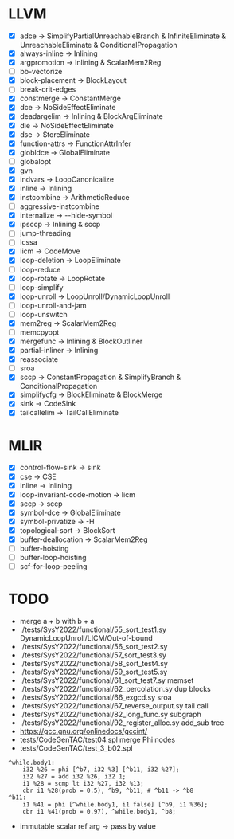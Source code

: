 # LLVM
+ [x] adce -> SimplifyPartialUnreachableBranch & InfiniteEliminate & UnreachableEliminate & ConditionalPropagation
+ [x] always-inline -> Inlining
+ [x] argpromotion -> Inlining & ScalarMem2Reg
+ [ ] bb-vectorize
+ [x] block-placement -> BlockLayout
+ [ ] break-crit-edges
+ [x] constmerge -> ConstantMerge
+ [x] dce -> NoSideEffectEliminate
+ [x] deadargelim -> Inlining & BlockArgEliminate
+ [x] die -> NoSideEffectEliminate
+ [x] dse -> StoreEliminate
+ [x] function-attrs -> FunctionAttrInfer
+ [x] globldce -> GlobalEliminate
+ [ ] globalopt
+ [x] gvn
+ [x] indvars -> LoopCanonicalize
+ [x] inline -> Inlining
+ [x] instcombine -> ArithmeticReduce
+ [ ] aggressive-instcombine
+ [x] internalize -> --hide-symbol
+ [x] ipsccp -> Inlining & sccp
+ [ ] jump-threading
+ [ ] lcssa
+ [x] licm -> CodeMove
+ [x] loop-deletion -> LoopEliminate
+ [ ] loop-reduce
+ [x] loop-rotate -> LoopRotate
+ [ ] loop-simplify
+ [x] loop-unroll -> LoopUnroll/DynamicLoopUnroll
+ [ ] loop-unroll-and-jam
+ [ ] loop-unswitch
+ [x] mem2reg -> ScalarMem2Reg
+ [ ] memcpyopt
+ [x] mergefunc -> Inlining & BlockOutliner
+ [x] partial-inliner -> Inlining
+ [x] reassociate
+ [ ] sroa
+ [x] sccp -> ConstantPropagation & SimplifyBranch & ConditionalPropagation
+ [x] simplifycfg -> BlockEliminate & BlockMerge
+ [x] sink -> CodeSink
+ [x] tailcallelim -> TailCallEliminate

# MLIR
+ [x] control-flow-sink -> sink
+ [x] cse -> CSE
+ [x] inline -> Inlining
+ [x] loop-invariant-code-motion -> licm
+ [x] sccp -> sccp
+ [x] symbol-dce -> GlobalEliminate
+ [x] symbol-privatize -> -H
+ [x] topological-sort -> BlockSort
+ [x] buffer-deallocation -> ScalarMem2Reg
+ [ ] buffer-hoisting
+ [ ] buffer-loop-hoisting
+ [ ] scf-for-loop-peeling

# TODO
+ merge a + b with b + a
+ ./tests/SysY2022/functional/55_sort_test1.sy DynamicLoopUnroll/LICM/Out-of-bound
+ ./tests/SysY2022/functional/56_sort_test2.sy
+ ./tests/SysY2022/functional/57_sort_test3.sy
+ ./tests/SysY2022/functional/58_sort_test4.sy
+ ./tests/SysY2022/functional/59_sort_test5.sy
+ ./tests/SysY2022/functional/61_sort_test7.sy memset
+ ./tests/SysY2022/functional/62_percolation.sy dup blocks
+ ./tests/SysY2022/functional/66_exgcd.sy sroa
+ ./tests/SysY2022/functional/67_reverse_output.sy tail call
+ ./tests/SysY2022/functional/82_long_func.sy subgraph
+ ./tests/SysY2022/functional/92_register_alloc.sy add_sub tree
+ https://gcc.gnu.org/onlinedocs/gccint/
+ tests/CodeGenTAC/test04.spl merge Phi nodes
+ tests/CodeGenTAC/test_3_b02.spl
```
^while.body1:
    i32 %26 = phi [^b7, i32 %3] [^b11, i32 %27];
    i32 %27 = add i32 %26, i32 1;
    i1 %28 = scmp lt i32 %27, i32 %13;
    cbr i1 %28(prob = 0.5), ^b9, ^b11; # ^b11 -> ^b8
^b11:
    i1 %41 = phi [^while.body1, i1 false] [^b9, i1 %36];
    cbr i1 %41(prob = 0.97), ^while.body1, ^b8;
```
+ immutable scalar ref arg -> pass by value
